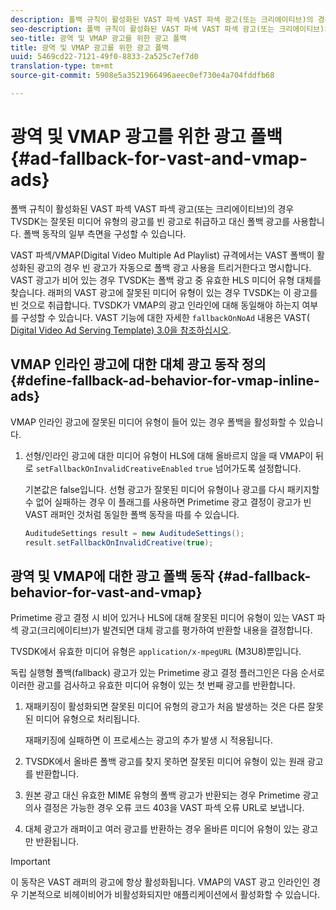 ```yaml
---
description: 폴백 규칙이 활성화된 VAST 파섹 VAST 파섹 광고(또는 크리에이티브)의 경우 TVSDK는 잘못된 미디어 유형의 광고를 빈 광고로 취급하고 대신 폴백 광고를 사용합니다. 폴백 동작의 일부 측면을 구성할 수 있습니다.
seo-description: 폴백 규칙이 활성화된 VAST 파섹 VAST 파섹 광고(또는 크리에이티브)의 경우 TVSDK는 잘못된 미디어 유형의 광고를 빈 광고로 취급하고 대신 폴백 광고를 사용합니다. 폴백 동작의 일부 측면을 구성할 수 있습니다.
seo-title: 광역 및 VMAP 광고를 위한 광고 폴백
title: 광역 및 VMAP 광고를 위한 광고 폴백
uuid: 5469cd22-7121-49f0-8833-2a525c7ef7d0
translation-type: tm+mt
source-git-commit: 5908e5a3521966496aeec0ef730e4a704fddfb68

---
```



# 광역 및 VMAP 광고를 위한 광고 폴백 {#ad-fallback-for-vast-and-vmap-ads}

폴백 규칙이 활성화된 VAST 파섹 VAST 파섹 광고(또는 크리에이티브)의 경우 TVSDK는 잘못된 미디어 유형의 광고를 빈 광고로 취급하고 대신 폴백 광고를 사용합니다. 폴백 동작의 일부 측면을 구성할 수 있습니다.

VAST 파섹/VMAP(Digital Video Multiple Ad Playlist) 규격에서는 VAST 폴백이 활성화된 광고의 경우 빈 광고가 자동으로 폴백 광고 사용을 트리거한다고 명시합니다. VAST 광고가 비어 있는 경우 TVSDK는 폴백 광고 중 유효한 HLS 미디어 유형 대체를 찾습니다. 래퍼의 VAST 광고에 잘못된 미디어 유형이 있는 경우 TVSDK는 이 광고를 빈 것으로 취급합니다. TVSDK가 VMAP의 광고 인라인에 대해 동일해야 하는지 여부를 구성할 수 있습니다. VAST 기능에 대한 자세한 `fallbackOnNoAd` 내용은 VAST( [Digital Video Ad Serving Template) 3.0을 참조하십시오](https://www.iab.net/guidelines/508676/digitalvideo/vsuite/vast).

## VMAP 인라인 광고에 대한 대체 광고 동작 정의 {#define-fallback-ad-behavior-for-vmap-inline-ads}

VMAP 인라인 광고에 잘못된 미디어 유형이 들어 있는 경우 폴백을 활성화할 수 있습니다.

1. 선형/인라인 광고에 대한 미디어 유형이 HLS에 대해 올바르지 않을 때 VMAP이 뒤로 `setFallbackOnInvalidCreativeEnabled` `true` 넘어가도록 설정합니다.

   기본값은 false입니다. 선형 광고가 잘못된 미디어 유형이나 광고를 다시 패키지할 수 없어 실패하는 경우 이 플래그를 사용하면 Primetime 광고 결정이 광고가 빈 VAST 래퍼인 것처럼 동일한 폴백 동작을 따를 수 있습니다.

   ```java
   AuditudeSettings result = new AuditudeSettings(); 
   result.setFallbackOnInvalidCreative(true);
   ```

## 광역 및 VMAP에 대한 광고 폴백 동작 {#ad-fallback-behavior-for-vast-and-vmap}

Primetime 광고 결정 시 비어 있거나 HLS에 대해 잘못된 미디어 유형이 있는 VAST 파섹 광고(크리에이티브)가 발견되면 대체 광고를 평가하여 반환할 내용을 결정합니다.

<!--<a id="section_9F60AF00CE9645848EAAF8C06A9E426B"></a>-->

TVSDK에서 유효한 미디어 유형은 `application/x-mpegURL` (M3U8)뿐입니다.

독립 실행형 폴백(fallback) 광고가 있는 Primetime 광고 결정 플러그인은 다음 순서로 이러한 광고를 검사하고 유효한 미디어 유형이 있는 첫 번째 광고를 반환합니다.

1. 재패키징이 활성화되면 잘못된 미디어 유형의 광고가 처음 발생하는 것은 다른 잘못된 미디어 유형으로 처리됩니다.

   재패키징에 실패하면 이 프로세스는 광고의 추가 발생 시 적용됩니다.
1. TVSDK에서 올바른 폴백 광고를 찾지 못하면 잘못된 미디어 유형이 있는 원래 광고를 반환합니다.
1. 원본 광고 대신 유효한 MIME 유형의 폴백 광고가 반환되는 경우 Primetime 광고 의사 결정은 가능한 경우 오류 코드 403을 VAST 파섹 오류 URL로 보냅니다.
1. 대체 광고가 래퍼이고 여러 광고를 반환하는 경우 올바른 미디어 유형이 있는 광고만 반환됩니다.

>[!IMPORTANT]
>
>이 동작은 VAST 래퍼의 광고에 항상 활성화됩니다. VMAP의 VAST 광고 인라인인 경우 기본적으로 비헤이비어가 비활성화되지만 애플리케이션에서 활성화할 수 있습니다.